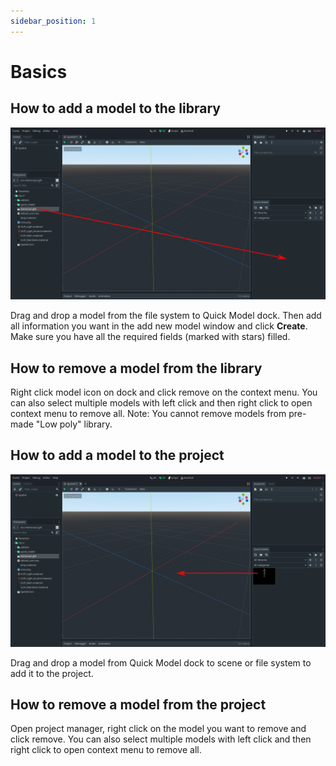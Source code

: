 ```yaml
---
sidebar_position: 1
---
```


# Basics

## How to add a model to the library
![Add model to library](./img/addModelToLibrary.png)

Drag and drop a model from the file system to Quick Model dock. Then add all information you want in the add new model window and click **Create**. Make sure you have all the required fields (marked with stars) filled.

## How to remove a model from the library
Right click model icon on dock and click remove on the context menu.
You can also select multiple models with left click and then right click to open context menu to remove all.
Note: You cannot remove models from pre-made "Low poly" library.

## How to add a model to the project
![Add model to project](./img/addModelToProject.png)

Drag and drop a model from Quick Model dock to scene or file system to add it to the project.

## How to remove a model from the project
Open project manager, right click on the model you want to remove and click remove.
You can also select multiple models with left click and then right click to open context menu to remove all.